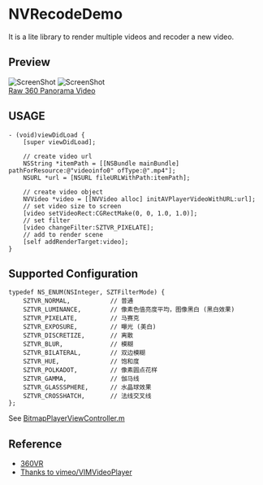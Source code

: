 # NVRecodeDemo
It is a lite library to render multiple videos and recoder a new video.

## Preview
![ScreenShot](https://raw.githubusercontent.com/ashqal/MD360Player4iOS/master/screenshot.png)
![ScreenShot](https://raw.githubusercontent.com/ashqal/MD360Player4iOS/master/screenshot2.png)
</br>
[Raw 360 Panorama Video](http://d8d913s460fub.cloudfront.net/krpanocloud/video/airpano/video-1920x960a.mp4)

## USAGE
```objc
- (void)viewDidLoad {
    [super viewDidLoad];
    
    // create video url
    NSString *itemPath = [[NSBundle mainBundle] pathForResource:@"videoinfo0" ofType:@".mp4"];
    NSURL *url = [NSURL fileURLWithPath:itemPath];
 
    // create video object
    NVVideo *video = [[NVVideo alloc] initAVPlayerVideoWithURL:url];
    // set video size to screen
    [video setVideoRect:CGRectMake(0, 0, 1.0, 1.0)];
    // set filter
    [video changeFilter:SZTVR_PIXELATE];
    // add to render scene
    [self addRenderTarget:video];
}
```

## Supported Configuration
```objc
typedef NS_ENUM(NSInteger, SZTFilterMode) {
    SZTVR_NORMAL,           // 普通
    SZTVR_LUMINANCE,        // 像素色值亮度平均，图像黑白 (黑白效果)
    SZTVR_PIXELATE,         // 马赛克
    SZTVR_EXPOSURE,         // 曝光 (美白)
    SZTVR_DISCRETIZE,       // 离散
    SZTVR_BLUR,             // 模糊
    SZTVR_BILATERAL,        // 双边模糊
    SZTVR_HUE,              // 饱和度
    SZTVR_POLKADOT,         // 像素圆点花样
    SZTVR_GAMMA,            // 伽马线
    SZTVR_GLASSSPHERE,      // 水晶球效果
    SZTVR_CROSSHATCH,       // 法线交叉线
};

```
See [BitmapPlayerViewController.m](https://github.com/ashqal/MD360Player4iOS/blob/master/MD360Player4iOS/BitmapPlayerViewController.m)

## Reference
* [360VR](https://github.com/szt243660543/360VR)
* [Thanks to vimeo/VIMVideoPlayer](https://github.com/vimeo/VIMVideoPlayer)
